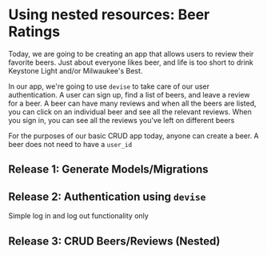 # Using nested resources: Beer Ratings

Today, we are going to be creating an app that allows users to review their favorite beers. Just about everyone likes beer, and life is too short to drink Keystone Light and/or Milwaukee's Best.

In our app, we're going to use `devise` to take care of our user authentication. A user can sign up, find a list of beers, and leave a review for a beer. A beer can have many reviews and when all the beers are listed, you can click on an individual beer and see all the relevant reviews. When you sign in, you can see all the reviews you've left on different beers

For the purposes of our basic CRUD app today, anyone can create a beer. A beer does not need to have a `user_id`

Release 1: Generate Models/Migrations
------------------

Release 2: Authentication using `devise`
------------------
Simple log in and log out functionality only

Release 3: CRUD Beers/Reviews (Nested)
------------------------------
